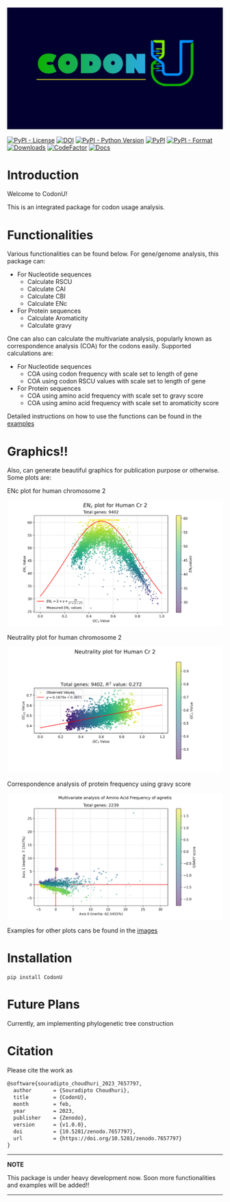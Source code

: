 [//]: # (# CodonU)

![CodonU](https://github.com/SouradiptoC/CodonU/blob/master/images/CODON_U_Background.png)

[![PyPI - License](https://img.shields.io/pypi/l/CodonU)](https://opensource.org/licenses/MIT)
[![DOI](https://zenodo.org/badge/536583655.svg)](https://zenodo.org/badge/latestdoi/536583655)
[![PyPI - Python Version](https://img.shields.io/pypi/pyversions/CodonU)](https://pypi.org/project/CodonU)
[![PyPI](https://img.shields.io/pypi/v/CodonU)](https://pypi.org/project/CodonU)
[![PyPI - Format](https://img.shields.io/pypi/format/CodonU)](https://pypi.org/project/CodonU)
[![Downloads](https://static.pepy.tech/personalized-badge/codonu?period=total&units=international_system&left_color=grey&right_color=blue&left_text=Downloads)](https://pepy.tech/project/codonu)
[![CodeFactor](https://www.codefactor.io/repository/github/souradiptoc/codonu/badge/master)](https://www.codefactor.io/repository/github/souradiptoc/codonu/overview/master)
[![Docs](https://img.shields.io/badge/docs-passing-brightgreen)](https://souradiptoc.github.io/CodonU/)

# Introduction

Welcome to CodonU!

This is an integrated package for codon usage analysis.

# Functionalities

Various functionalities can be found below. For gene/genome analysis, this package can:

- For Nucleotide sequences
    - Calculate RSCU
    - Calculate CAI
    - Calculate CBI
    - Calculate ENc
- For Protein sequences
    - Calculate Aromaticity
    - Calculate gravy

One can also can calculate the multivariate analysis, popularly known as correspondence analysis (COA) for the codons
easily.
Supported calculations are:

- For Nucleotide sequences
    - COA using codon frequency with scale set to length of gene
    - COA using codon RSCU values with scale set to length of gene
- For Protein sequences
    - COA using amino acid frequency with scale set to gravy score
    - COA using amino acid frequency with scale set to aromaticity score

Detailed instructions on how to use the functions can be found in
the [examples](https://github.com/SouradiptoC/CodonU/tree/master/Examples)

# Graphics!!

Also, can generate beautiful graphics for publication purpose or otherwise. Some plots are:

ENc plot for human chromosome 2

![ENc plot for human chromosome 2](https://github.com/SouradiptoC/CodonU/blob/master/images/ENc_plot_Human%20Cr%202.png)

Neutrality plot for human chromosome 2

![Neutrality plot for human chromosome 2](https://github.com/SouradiptoC/CodonU/blob/master/images/Neutrality_plot_Human%20Cr%202.png)

Correspondence analysis of protein frequency using gravy score

![Correspondence analysis of protein frequency using gravy score](https://github.com/SouradiptoC/CodonU/blob/master/images/Multivariate_analysis_aa_gravy_agnetis.png)

Examples for other plots cans be found in the [images](https://github.com/SouradiptoC/CodonU/tree/master/images)

# Installation

    pip install CodonU

# Future Plans

Currently, am implementing phylogenetic tree construction

# Citation

Please cite the work as

    @software{souradipto_choudhuri_2023_7657797,
      author       = {Souradipto Choudhuri},
      title        = {CodonU},
      month        = feb,
      year         = 2023,
      publisher    = {Zenodo},
      version      = {v1.0.0},
      doi          = {10.5281/zenodo.7657797},
      url          = {https://doi.org/10.5281/zenodo.7657797}
    }

---
**NOTE**

This package is under heavy development now. Soon more functionalities and examples will be added!!

---
